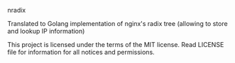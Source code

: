 nradix

Translated to Golang implementation of nginx's radix tree (allowing to store and lookup IP information)

This project is licensed under the terms of the MIT license.
Read LICENSE file for information for all notices and permissions.

